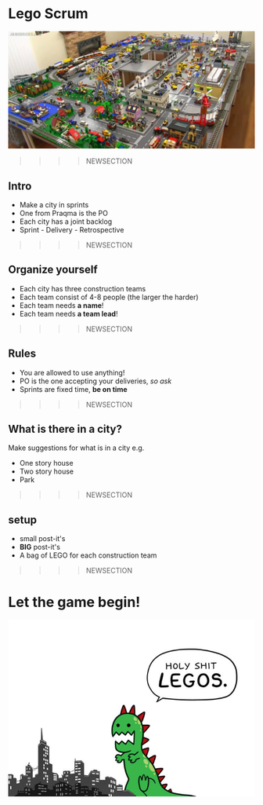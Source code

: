 # Lego Scrum

![](img/lego-city.png)

>>>>NEWSECTION
## Intro

* Make a city in sprints
* One from Praqma is the PO
* Each city has a joint backlog
* Sprint - Delivery - Retrospective

>>>>NEWSECTION
## Organize yourself

* Each city has three construction teams
* Each team consist of 4-8 people (the larger the harder)
* Each team needs **a name**!
* Each team needs **a team lead**!

>>>>NEWSECTION
## Rules

* You are allowed to use anything!
* PO is the one accepting your deliveries, *so ask*
* Sprints are fixed time, **be on time**

>>>>NEWSECTION
## What is there in a city?

Make suggestions for what is in a city e.g.
* One story house
* Two story house
* Park

>>>>NEWSECTION
## setup

* small post-it's
* **BIG** post-it's
* A bag of LEGO for each construction team

>>>>NEWSECTION
# Let the game begin!
![](img/lego-godzilla.jpg)
